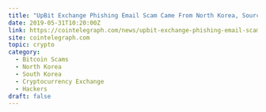 ```yaml
---
title: "UpBit Exchange Phishing Email Scam Came From North Korea, Source Claims"
date: 2019-05-31T10:20:00Z
link: https://cointelegraph.com/news/upbit-exchange-phishing-email-scam-came-from-north-korea-source-claims?utm_medium=RSS&utm_source=hune
site: cointelegraph.com
topic: crypto
category:
  - Bitcoin Scams
  - North Korea
  - South Korea
  - Cryptocurrency Exchange
  - Hackers
draft: false
---
```

